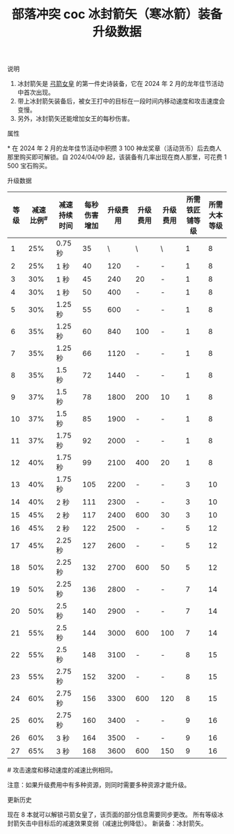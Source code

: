 ﻿---
title: "部落冲突 coc 冰封箭矢（寒冰箭）装备升级数据"
navTitle: "冰封箭矢"
shownTitle: "冰封箭矢（寒冰箭）"
description: "冰封箭矢是弓箭女皇的第一件史诗装备，它在 2024 年 2 月的龙年佳节活动中首次出现。带上冰封箭矢装备后，被女王打中的目标在一段时间内移动速度和攻击速度会变慢。另外，冰封箭矢还能增加女王的每秒伤害。"
module: upgrade-home
imgFolder: home_heroes/0744
wiki: https://clashofclans.fandom.com/wiki/Frozen_Arrow
canonical: /upgrade/0744-Frozen-Arrow
---

<UnitInfo :folder="$frontmatter.imgFolder" imgSrc="Frozen_Arrow_info.png" :imgAlt="$frontmatter.navTitle" />

<SmallTitle>说明</SmallTitle>

1. 冰封箭矢是 [弓箭女皇](/upgrade/0201-Archer-Queen) 的第一件史诗装备，它在 2024 年 2 月的龙年佳节活动中首次出现。
2. 带上冰封箭矢装备后，被女王打中的目标在一段时间内移动速度和攻击速度会变慢。
3. 另外，冰封箭矢还能增加女王的每秒伤害。

<SmallTitle>属性</SmallTitle>

<UnitProperties>
    <UnitProperty pKey="技能类型" pValue="被动技能" />
    <UnitProperty pKey="装备稀有度" pValue="史诗" />
    <UnitProperty pKey="解锁条件" pValue="见说明<sup>*</sup>" />
</UnitProperties>

\* 在 2024 年 2 月的龙年佳节活动中积攒 3 100 神龙奖章（活动货币）后去商人那里购买即可解锁。自 2024/04/09 起，该装备有几率出现在商人那里，可花费 1 500 宝石购买。

<SmallTitle>升级数据</SmallTitle>

<script setup>
const tableExtraInfo = [
    {
        "column": 4,
        "type": "cost",
        "icon": "Shiny_Ore",
        "noGoldPass": true
    },
    {
        "column": 5,
        "type": "cost",
        "icon": "Glowy_Ore",
        "noGoldPass": true
    },
    {
        "column": 6,
        "type": "cost",
        "icon": "Starry_Ore",
        "noGoldPass": true
    }
];
</script>

<UnitTable :tableExtraInfo="tableExtraInfo">

| 等级 |减速比例<sup>#</sup>|减速<br>持续时间|每秒伤害<br>增加|升级费用|升级费用|升级费用|所需<br>铁匠铺等级|所需<br>大本等级|
| ---- |        ---        |      ---      |      ---     |   ---  |   ---  |  ---  |       ---       |      ---      |
|   1  |        25%        |    0.75 秒    |       35     |    \   |    \   |   \   |        1        |       8       |
|   2  |        25%        |       1 秒    |       40     |   120  |    -   |   -   |        1        |       8       |
|   3  |        30%        |       1 秒    |       45     |   240  |    20  |   -   |        1        |       8       |
|   4  |        30%        |       1 秒    |       50     |   400  |    -   |   -   |        1        |       8       |
|   5  |        30%        |    1.25 秒    |       55     |   600  |    -   |   -   |        1        |       8       |
|   6  |        35%        |    1.25 秒    |       60     |   840  |   100  |   -   |        1        |       8       |
|   7  |        35%        |    1.25 秒    |       66     |  1120  |    -   |   -   |        1        |       8       |
|   8  |        35%        |     1.5 秒    |       72     |  1440  |    -   |   -   |        1        |       8       |
|   9  |        37%        |     1.5 秒    |       78     |  1800  |   200  |   10  |        1        |       8       |
|  10  |        37%        |     1.5 秒    |       85     |  1900  |    -   |   -   |        1        |       8       |
|  11  |        37%        |    1.75 秒    |       92     |  2000  |    -   |   -   |        1        |       8       |
|  12  |        40%        |    1.75 秒    |       99     |  2100  |   400  |   20  |        1        |       8       |
|  13  |        40%        |    1.75 秒    |      105     |  2200  |    -   |   -   |        3        |      10       |
|  14  |        40%        |       2 秒    |      111     |  2300  |    -   |   -   |        3        |      10       |
|  15  |        45%        |       2 秒    |      117     |  2400  |   600  |   30  |        3        |      10       |
|  16  |        45%        |       2 秒    |      122     |  2500  |    -   |   -   |        5        |      12       |
|  17  |        45%        |    2.25 秒    |      127     |  2600  |    -   |   -   |        5        |      12       |
|  18  |        50%        |    2.25 秒    |      132     |  2700  |   600  |   50  |        5        |      12       |
|  19  |        50%        |    2.25 秒    |      136     |  2800  |    -   |   -   |        7        |      14       |
|  20  |        50%        |     2.5 秒    |      140     |  2900  |    -   |   -   |        7        |      14       |
|  21  |        55%        |     2.5 秒    |      144     |  3000  |   600  |  100  |        7        |      14       |
|  22  |        55%        |     2.5 秒    |      148     |  3100  |    -   |   -   |        8        |      15       |
|  23  |        55%        |    2.75 秒    |      152     |  3200  |    -   |   -   |        8        |      15       |
|  24  |        60%        |    2.75 秒    |      156     |  3300  |   600  |  120  |        8        |      15       |
|  25  |        60%        |    2.75 秒    |      160     |  3400  |    -   |   -   |        9        |      16       |
|  26  |        60%        |       3 秒    |      164     |  3500  |    -   |   -   |        9        |      16       |
|  27  |        65%        |       3 秒    |      168     |  3600  |   600  |  150  |        9        |      16       |
</UnitTable>

\# 攻击速度和移动速度的减速比例相同。

注意：如果升级费用中有多种资源，则同时需要多种资源才能升级。

<SmallTitle>更新历史</SmallTitle>

<Timeline>
    <TimelineItem date="2024/11/25">
        <TimelineRow>现在 8 本就可以解锁弓箭女皇了，该页面的部分信息需要同步更改。</TimelineRow>
    </TimelineItem>
    <TimelineItem date="2024/09/09">
        <TimelineRow>所有等级冰封箭矢击中目标后的减速效果变弱（减速比例降低）。</TimelineRow>
    </TimelineItem>
    <TimelineItem date="2024/02/08">
        <TimelineRow>新装备：冰封箭矢。</TimelineRow>
    </TimelineItem>
    <TimelineItem :historyBottom="true" />
</Timeline>
